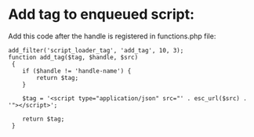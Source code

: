 # Add tag to enqueued script:
Add this code after the handle is registered in functions.php file:
```
add_filter('script_loader_tag', 'add_tag', 10, 3);
function add_tag($tag, $handle, $src)
 {
 	if ($handle != 'handle-name') {
 		return $tag;
 	}

 	$tag = '<script type="application/json" src="' . esc_url($src) . '"></script>';

 	return $tag;
 }
 ```
 
